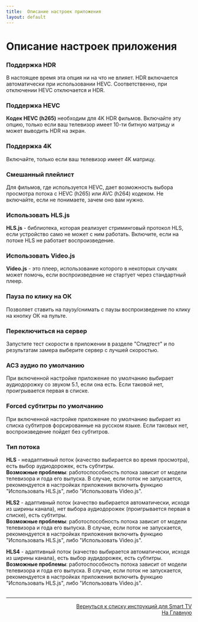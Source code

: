 ```yaml
---
title:  Описание настроек приложения
layout: default
---
```


# Описание настроек приложения

### Поддержка HDR
В настоящее время эта опция ни на что не влияет. HDR включается автоматически при использовании HEVC. Соответственно, при отключении HEVC отключается и HDR.

### Поддержка HEVC
**Кодек HEVC (h265)** необходим для 4K HDR фильмов. Включайте эту опцию, только если ваш телевизор имеет 10-ти битную матрицу и может выводить HDR на экран.

### Поддержка 4K
Включайте, только если ваш телевизор имеет 4K матрицу.

### Смешанный плейлист
Для фильмов, где используется HEVC, дает возможность выбора просмотра потока с HEVC (h265) или AVC (h264) кодеком. Не включайте, если не понимаете, зачем оно вам нужно.

### Использовать HLS.js
**HLS.js** - библиотека, которая реализует стриминговый протокол HLS, если устройство само не может c ним работать. Включите, если на потоке HLS не работает воспроизведение.

### Использовать Video.js
**Video.js** - это плеер, использование которого в некоторых случаях может помочь, если воспроизведение не стартует через стандартный плеер.

### Пауза по клику на ОК
Позволяет ставить на паузу/снимать с паузы воспроизведение по клику на кнопку ОК на пульте.

### Переключиться на сервер
Запустите тест скорости в приложении в разделе "Спидтест" и по результатам замера выберите сервер с лучшей скоростью.

### AC3 аудио по умолчанию
При включенной настройке приложение по умолчанию выбирает аудиодорожку со звуком 5.1, если она есть. Если таковой нет, проигрывается первая в списке.

### Forced субтитры по умолчанию
При включенной настройке приложение по умолчанию выбирает из списка субтитров форсированные на русском языке. Если таковых нет, воспроизведение пойдет без субтитров.

### Тип потока
**HLS** - неадаптивный поток (качество выбирается во время просмотра), есть выбор аудиодорожек, есть субтитры.  
**Возможные проблемы**: работоспособность потока зависит от модели телевизора и года его выпуска. В случае, если поток не запускается, рекомендуется в настройках приложения включить функцию "Использовать HLS.js", либо "Использовать Video.js".

**HLS2** - адаптивный поток (качество выбирается автоматически, исходя из ширины канала), нет выбора аудиодорожек (проигрывается первая в списке), есть субтитры.  
**Возможные проблемы**: работоспособность потока зависит от модели телевизора и года его выпуска. В случае, если поток не запускается, рекомендуется в настройках приложения включить функцию "Использовать HLS.js", либо "Использовать Video.js".

**HLS4** - адаптивный поток (качество выбирается автоматически, исходя из ширины канала), есть выбор аудидорожек, есть субтитры.  
**Возможные проблемы**: работоспособность потока зависит от модели телевизора и года его выпуска. В случае, если поток не запускается, рекомендуется в настройках приложения включить функцию "Использовать HLS.js", либо "Использовать Video.js".<br><br>



---
<p align="right"><a href="https://lazykpub.github.io/Lazykpub/pages/smarttv">Вернуться к списку инструкций для Smart TV</a><br>
<a href="https://lazykpub.github.io/Lazykpub">На Главную</a></p>
